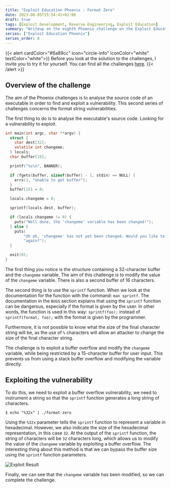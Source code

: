 ```yaml
---
title: "Exploit Education Phoenix : Format Zero"
date: 2023-08-05T15:54:41+02:00
draft: true
tags: [Exploit Development, Reverse Engineering, Exploit Education]
summary: "Writeup on the eighth Phoenix challenge on the Exploit Education website. In this article, we will solve the Format-Zero challenge."
series: ["Exploit Education Phoenix"]
series_order: 8
---
```


{{< alert cardColor="#6a89cc" icon="circle-info" iconColor="white" textColor="white">}}
Before you look at the solution to the challenges, I invite you to try it for yourself. You can find all the challenges [here](https://exploit.education/phoenix/).
{{< /alert >}}

## Overview of the challenge

The aim of the Phoenix challenges is to analyse the source code of an executable in order to find and exploit a vulnerability. This second series of challenges concerns the format string vulnerabilities. 

The first thing to do is to analyse the executable's source code. Looking for a vulnerability to exploit.

```c
int main(int argc, char **argv) {
  struct {
    char dest[32];
    volatile int changeme;
  } locals;
  char buffer[16];

  printf("%s\n", BANNER);

  if (fgets(buffer, sizeof(buffer) - 1, stdin) == NULL) {
    errx(1, "Unable to get buffer");
  }
  buffer[15] = 0;

  locals.changeme = 0;

  sprintf(locals.dest, buffer);

  if (locals.changeme != 0) {
    puts("Well done, the 'changeme' variable has been changed!");
  } else {
    puts(
        "Uh oh, 'changeme' has not yet been changed. Would you like to try "
        "again?");
  }

  exit(0);
}
```

The first thing you notice is the structure containing a 32-character buffer and the `changeme` variable. The aim of this challenge is to modify the value of the `changeme` variable. There is also a second buffer of 16 characters.

The second thing is to use the `sprintf` function. When we look at the documentation for the function with the command: `man sprintf`. The documentation in the `BUGS` section explains that using the `sprintf` function can be dangerous, especially if the format is given by the user. In other words, the function is used in this way: `sprintf(foo);` instead of `sprintf(format, foo);` with the format is given by the programmer.

Furthermore, it is not possible to know what the size of the final character string will be, as the use of `%` characters will allow an attacker to change the size of the final character string.

The challenge is to exploit a buffer overflow and modify the `changeme` variable, while being restricted by a 15-character buffer for user input. This prevents us from using a stack buffer overflow and modifying the variable directly.

## Exploiting the vulnerability

To do this, we need to exploit a buffer overflow vulnerability, we need to instrument a string so that the `sprintf` function generates a long string of characters.

```console
$ echo "%32x" | ./format-zero
```
Using the `%32x` parameter tells the `sprintf` function to represent a variable in hexadecimal. However, we also indicate the size of the hexadecimal representation, in this case `32`. At the output of the `sprintf` function, the string of characters will be `32` characters long, which allows us to modify the value of the `changeme` variable by exploiting a buffer overflow. The interesting thing about this method is that we can bypass the buffer size using the `sprintf` function parameters.

![Exploit Result](https://github.com/adamhlt/adamhlt.github.io/assets/48086737/28813c90-644e-4bb7-9a95-310b6879cce5 "Result of exploiting the vulnerability.")

Finally, we can see that the `changeme` variable has been modified, so we can complete the challenge.
